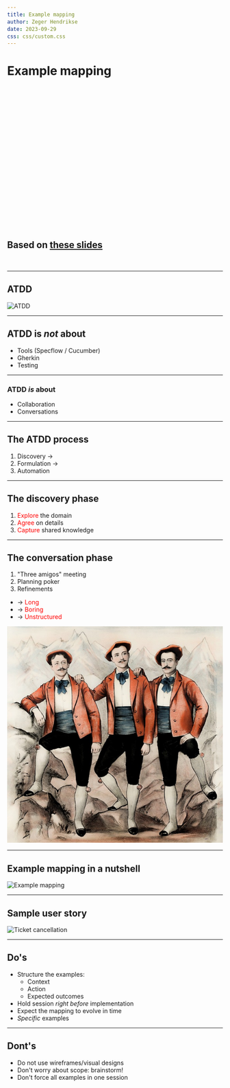 ```yaml
---
title: Example mapping
author: Zeger Hendrikse
date: 2023-09-29
css: css/custom.css
---
```


<!-- .slide: data-background="https://github.com/zhendrikse/tdd/raw/master/assets/ticket-cancellation.png" -->


# Example mapping

&nbsp;

&nbsp;

&nbsp;

&nbsp;

&nbsp;

&nbsp;

&nbsp;

&nbsp;

&nbsp;

&nbsp;

&nbsp;

## Based on [these slides](https://le-mois-du-product-owner.xebia.fr/wp-content/uploads/2019/11/Mois-du-PO-Dessine-moi-une-Example-Map.pdf)

&nbsp;

---

## ATDD

![ATDD](https://github.com/zhendrikse/tdd/raw/master/assets/atdd.png) <!-- .element width="55%" height="55%" -->

---

## ATDD is _not_ about

- <!-- .element: class="fragment"-->
  Tools (Specflow / Cucumber)
- <!-- .element: class="fragment"-->
  Gherkin
- <!-- .element: class="fragment"-->
  Testing

---

### ATDD _is_ about

- <!-- .element: class="fragment"-->
  Collaboration
- <!-- .element: class="fragment"-->
  Conversations

---

## The ATDD process


1. <!-- .element: class="fragment"-->
   Discovery &rarr;
2. <!-- .element: class="fragment"-->
   Formulation &rarr;
3. <!-- .element: class="fragment"-->
   Automation

---

## The discovery phase


1. <!-- .element: class="fragment"-->
   <font style="color:red">Explore</font> the domain
2. <!-- .element: class="fragment"-->
   <font style="color:red">Agree</font> on details
3. <!-- .element: class="fragment"-->
   <font style="color:red">Capture</font> shared knowledge


---

## The conversation phase


1. <!-- .element: class="fragment"-->
   "Three amigos" meeting
2. <!-- .element: class="fragment"-->
   Planning poker
3. <!-- .element: class="fragment"-->
   Refinements

- <!-- .element: class="fragment"-->
  &rarr; <font style="color:red">Long</font>
- <!-- .element: class="fragment"-->
  &rarr; <font style="color:red">Boring</font>
- <!-- .element: class="fragment"-->
  &rarr; <font style="color:red">Unstructured</font>

![Three amigos](images/three-amigos.jpg) <!-- .element width="35%" height="35%" --> <!-- .element: class="fragment"-->

---

## Example mapping in a nutshell

![Example mapping](https://github.com/zhendrikse/tdd/raw/master/assets/example-mapping.png) <!-- .element width="70%" height="70%" -->

---

## Sample user story

![Ticket cancellation](https://github.com/zhendrikse/tdd/raw/master/assets/ticket-cancellation.png) <!-- .element width="75%" height="75%" -->

---

## Do's

- <!-- .element: class="fragment"-->
  Structure the examples: 
  - Context
  - Action
  - Expected outcomes
- <!-- .element: class="fragment"-->
  Hold session _right before_ implementation
- <!-- .element: class="fragment"-->
  Expect the mapping to evolve in time
- <!-- .element: class="fragment"-->
  _Specific_ examples

---

## Dont's

- <!-- .element: class="fragment"-->
  Do not use wireframes/visual designs
- <!-- .element: class="fragment"-->
  Don't worry about scope: brainstorm!
- <!-- .element: class="fragment"-->
  Don't force all examples in one session
